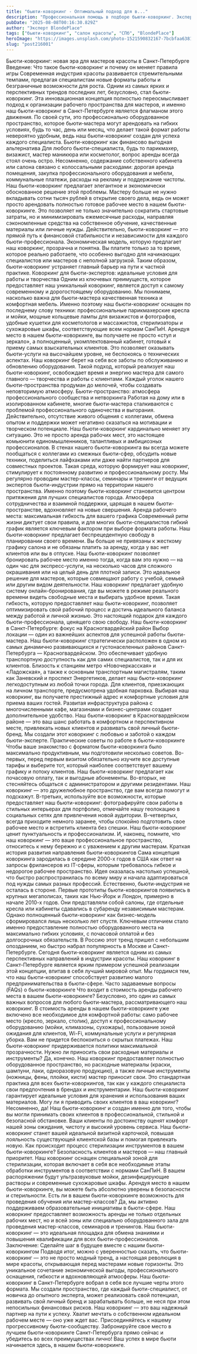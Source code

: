 ```yaml
---
title: "бьюти-коворкинг - Оптимальный подход для в..."
description: "Профессиональная помощь в подборе бьюти-коворкинг. Экспертное сравнение популярных решений. Сделайте правильный выбор с помощью наших экспертов. Эксклюзивные пре..."
pubDate: "2025-08-08T00:16:30.829Z"
author: "Эксперт BlondePlace"
tags: ["бьюти-коворкинг", "салон красоты", "СПб", "BlondePlace"]
heroImage: "https://images.unsplash.com/photo-1521590832167-7bcbfaa6381f?q=80&w=800&auto=format&fit=crop"
slug: "post216001"
---
```


Бьюти-коворкинг: новая эра для мастеров красоты в Санкт-Петербурге Введение: Что такое бьюти-коворкинг и почему он меняет правила игры Современная индустрия красоты развивается стремительными темпами, предлагая специалистам новые форматы работы и безграничные возможности для роста. Одним из самых ярких и перспективных трендов последних лет, безусловно, стал бьюти-коворкинг. Эта инновационная концепция полностью переосмысливает подход к организации рабочего пространства для мастеров, и именно наш бьюти-коворкинг в Санкт-Петербурге является флагманом этого движения. По своей сути, это профессионально оборудованное пространство, которое бьюти-мастера могут арендовать на гибких условиях, будь то час, день или месяц, что делает такой формат работы невероятно удобным, ведь наш бьюти-коворкинг создан для успеха каждого специалиста. Бьюти-коворкинг как финансово выгодная альтернатива Для любого бьюти-специалиста, будь то парикмахер, визажист, мастер маникюра или косметолог, вопрос аренды всегда стоял очень остро. Несомненно, содержание собственного кабинета или салона связано с колоссальными расходами: дорогая аренда помещения, закупка профессионального оборудования и мебели, коммунальные платежи, расходы на рекламу и поддержание чистоты. Наш бьюти-коворкинг предлагает элегантное и экономически обоснованное решение этой проблемы. Мастеру больше не нужно вкладывать сотни тысяч рублей в открытие своего дела, ведь он может просто арендовать полностью готовое рабочее место в нашем бьюти-коворкинге. Это позволяет не только значительно сократить стартовые затраты, но и минимизировать ежемесячные расходы, направляя сэкономленные средства на собственное обучение, качественные материалы или личные нужды. Действительно, бьюти-коворкинг — это прямой путь к финансовой стабильности и независимости для каждого бьюти-профессионала. Экономическая модель, которую предлагает наш коворкинг, прозрачна и понятна. Вы платите только за то время, которое реально работаете, что особенно выгодно для начинающих специалистов или мастеров с неполной загрузкой. Таким образом, бьюти-коворкинг устраняет главный барьер на пути к частной практике. Коворкинг для бьюти-экспертов: идеальные условия для работы и творчества Одним из ключевых преимуществ, которое предоставляет наш уникальный коворкинг, является доступ к самому современному и дорогостоящему оборудованию. Мы понимаем, насколько важна для бьюти-мастера качественная техника и комфортная мебель. Именно поэтому наш бьюти-коворкинг оснащен по последнему слову техники: профессиональные парикмахерские кресла и мойки, мощные кольцевые лампы для визажистов и фотографов, удобные кушетки для косметологов и массажистов, стерилизаторы и сухожаровые шкафы, соответствующие всем нормам СанПиН. Арендуя место в нашем бьюти-коворкинге, вы получаете не просто «стул и зеркало», а полноценный, укомплектованный кабинет, готовый к приему самых взыскательных клиентов. Это позволяет оказывать бьюти-услуги на высочайшем уровне, не беспокоясь о технических аспектах. Наш коворкинг берет на себя все заботы по обслуживанию и обновлению оборудования. Такой подход, который реализует наш бьюти-коворкинг, освобождает время и энергию мастера для самого главного — творчества и работы с клиентами. Каждый уголок нашего бьюти-пространства продуман до мелочей, чтобы создавать неповторимую атмосферу. Бьюти-пространство: атмосфера профессионального сообщества и нетворкинга Работая на дому или в изолированном кабинете, многие бьюти-мастера сталкиваются с проблемой профессионального одиночества и выгорания. Действительно, отсутствие живого общения с коллегами, обмена опытом и поддержки может негативно сказаться на мотивации и творческом потенциале. Наш бьюти-коворкинг кардинально меняет эту ситуацию. Это не просто аренда рабочих мест, это настоящее комьюнити единомышленников, талантливых и амбициозных профессионалов. В стенах нашего бьюти-коворкинга вы всегда можете пообщаться с коллегами из смежных бьюти-сфер, обсудить новые техники, поделиться лайфхаками или даже найти партнеров для совместных проектов. Такая среда, которую формирует наш коворкинг, стимулирует к постоянному развитию и профессиональному росту. Мы регулярно проводим мастер-классы, семинары и тренинги от ведущих экспертов бьюти-индустрии прямо на территории нашего пространства. Именно поэтому бьюти-коворкинг становится центром притяжения для лучших специалистов города. Атмосфера сотрудничества и взаимной поддержки, царящая в нашем бьюти-пространстве, вдохновляет на новые свершения. Аренда рабочего места: максимальная гибкость для вашего графика Современный ритм жизни диктует свои правила, и для многих бьюти-специалистов гибкий график является ключевым фактором при выборе формата работы. Наш бьюти-коворкинг предлагает беспрецедентную свободу в планировании своего времени. Вы больше не привязаны к жесткому графику салона и не обязаны платить за аренду, когда у вас нет клиентов или вы в отпуске. Наш бьюти-коворкинг позволяет бронировать рабочее место именно тогда, когда вам это нужно — на один час для экспресс-услуги, на несколько часов для сложного окрашивания или на целый день для плотной записи. Это идеальное решение для мастеров, которые совмещают работу с учебой, семьей или другим видом деятельности. Наш коворкинг предлагает удобную систему онлайн-бронирования, где вы можете в режиме реального времени видеть свободные места и выбирать удобное время. Такая гибкость, которую предоставляет наш бьюти-коворкинг, позволяет оптимизировать свой рабочий процесс и достичь идеального баланса между работой и личной жизнью. Это настоящий подарок для каждого бьюти-профессионала, ценящего свою свободу. Наш бьюти-коворкинг в Санкт-Петербурге: фокус на Красногвардейский район Выбор локации — один из важнейших аспектов для успешной работы бьюти-мастера. Наш бьюти-коворкинг стратегически расположен в одном из самых динамично развивающихся и густонаселенных районов Санкт-Петербурга — Красногвардейском. Это обеспечивает удобную транспортную доступность как для самих специалистов, так и для их клиентов. Близость к станциям метро «Новочеркасская» и «Ладожская», а также к основным транспортным магистралям, таким как Заневский и проспект Энергетиков, делает наш бьюти-коворкинг легкодоступным из любой точки города. Для клиентов, приезжающих на личном транспорте, предусмотрена удобная парковка. Выбирая наш коворкинг, вы получаете престижный адрес и комфортные условия для приема ваших гостей. Развитая инфраструктура района с многочисленными кафе, магазинами и бизнес-центрами создает дополнительное удобство. Наш бьюти-коворкинг в Красногвардейском районе — это ваш шанс работать в комфортном и перспективном месте, привлекать новых клиентов и развивать свой личный бьюти-бренд. Мы создали этот коворкинг с любовью и заботой о каждом бьюти-эксперте. Практические советы по работе в бьюти-коворкинге Чтобы ваше знакомство с форматом бьюти-коворкинга было максимально продуктивным, мы подготовили несколько советов. Во-первых, перед первым визитом обязательно изучите все доступные тарифы и выберите тот, который наиболее соответствует вашему графику и потоку клиентов. Наш бьюти-коворкинг предлагает как почасовую оплату, так и выгодные абонементы. Во-вторых, не стесняйтесь общаться с администратором и другими резидентами. Наш коворкинг — это дружелюбное пространство, где вам всегда помогут и подскажут. В-третьих, используйте все возможности, которые предоставляет наш бьюти-коворкинг: фотографируйте свои работы в стильных интерьерах для портфолио, отмечайте нашу геолокацию в социальных сетях для привлечения новой аудитории. В-четвертых, всегда приходите немного заранее, чтобы спокойно подготовить свое рабочее место и встретить клиента без спешки. Наш бьюти-коворкинг ценит пунктуальность и профессионализм. И, наконец, помните, что наш коворкинг — это ваше профессиональное пространство, относитесь к нему бережно и с уважением к другим мастерам. Краткая история развития направления бьюти-коворкингов Сама концепция коворкинга зародилась в середине 2000-х годов в США как ответ на запросы фрилансеров из IT-сферы, которым требовалось гибкое и недорогое рабочее пространство. Идея оказалась настолько успешной, что быстро распространилась по всему миру и начала адаптироваться под нужды самых разных профессий. Естественно, бьюти-индустрия не осталась в стороне. Первые прототипы бьюти-коворкингов появились в крупных мегаполисах, таких как Нью-Йорк и Лондон, примерно в начале 2010-х годов. Они представляли собой салоны, где отдельные кресла или кабинеты сдавались в субаренду независимым мастерам. Однако полноценный бьюти-коворкинг как бизнес-модель сформировался лишь несколько лет спустя. Ключевым отличием стало именно предоставление полностью оборудованного места на максимально гибких условиях, с почасовой оплатой и без долгосрочных обязательств. В Россию этот тренд пришел с небольшим опозданием, но быстро набрал популярность в Москве и Санкт-Петербурге. Сегодня бьюти-коворкинг является одним из самых перспективных направлений в индустрии красоты. Наш коворкинг в Санкт-Петербурге является ярким примером успешной реализации этой концепции, впитав в себя лучший мировой опыт. Мы гордимся тем, что наш бьюти-коворкинг способствует развитию малого предпринимательства в бьюти-сфере. Часто задаваемые вопросы (FAQs) о бьюти-коворкинге Что входит в стоимость аренды рабочего места в вашем бьюти-коворкинге? Безусловно, это один из самых важных вопросов для любого бьюти-мастера, рассматривающего наш коворкинг. В стоимость аренды в нашем бьюти-коворкинге уже включено все необходимое для комфортной работы: само рабочее место (кресло, зеркало, столик), доступ к профессиональному оборудованию (мойки, климазоны, сухожары), пользование зоной ожидания для клиентов, Wi-Fi, коммунальные услуги и регулярная уборка. Вам не придется беспокоиться о скрытых платежах. Наш бьюти-коворкинг придерживается политики максимальной прозрачности. Нужно ли приносить свои расходные материалы и инструменты? Да, конечно. Наш коворкинг предоставляет полностью оборудованное пространство, но расходные материалы (краски, шампуни, лаки, одноразовую продукцию), а также личные инструменты (ножницы, фены, плойки, кисти) мастер приносит свои. Это стандартная практика для всех бьюти-коворкингов, так как у каждого специалиста свои предпочтения в брендах и инструментарии. Наш бьюти-коворкинг гарантирует идеальные условия для хранения и использования ваших материалов. Могу ли я приводить своих клиентов в ваш коворкинг? Несомненно, да! Наш бьюти-коворкинг и создан именно для того, чтобы вы могли принимать своих клиентов в профессиональной, стильной и безопасной обстановке. Ваши клиенты по достоинству оценят комфорт нашей зоны ожидания, чистоту и высокий уровень сервиса. Наш бьюти-коворкинг станет вашей идеальной визитной карточкой, повышая лояльность существующей клиентской базы и помогая привлекать новую. Как происходит процесс стерилизации инструментов в вашем бьюти-коворкинге? Безопасность клиентов и мастеров — наш главный приоритет. Наш коворкинг оснащен специальной зоной для стерилизации, которая включает в себя все необходимые этапы обработки инструментов в соответствии с нормами СанПиН. В вашем распоряжении будут ультразвуковые мойки, дезинфицирующие растворы и современные сухожаровые шкафы. Арендуя место в нашем бьюти-коворкинге, вы можете быть абсолютно уверены в безопасности и стерильности. Есть ли в вашем бьюти-коворкинге возможность для проведения обучения или мастер-классов? Да, мы активно поддерживаем образовательные инициативы в бьюти-сфере. Наш коворкинг предоставляет возможность аренды не только отдельных рабочих мест, но и всей зоны или специально оборудованного зала для проведения мастер-классов, семинаров и тренингов. Наш бьюти-коворкинг — это идеальная площадка для обмена знаниями и повышения квалификации для всех бьюти-профессионалов. Заключение: Сделайте шаг в будущее вместе с нашим бьюти-коворкингом Подводя итог, можно с уверенностью сказать, что бьюти-коворкинг — это не просто модный тренд, а настоящая революция в мире красоты, открывающая перед мастерами новые горизонты. Это уникальное сочетание экономической выгоды, профессионального оснащения, гибкости и вдохновляющей атмосферы. Наш бьюти-коворкинг в Санкт-Петербурге вобрал в себя все лучшие черты этого формата. Мы создали пространство, где каждый бьюти-специалист, от новичка до опытного эксперта, может реализовать свой потенциал, развивать свой личный бренд и зарабатывать больше, не неся при этом непосильных финансовых рисков. Наш коворкинг — это ваш надежный партнер на пути к успеху. Хватит мечтать о собственном идеальном рабочем месте — оно уже ждет вас. Присоединяйтесь к нашему прогрессивному бьюти-сообществу. Забронируйте свое место в лучшем бьюти-коворкинге Санкт-Петербурга прямо сейчас и убедитесь во всех преимуществах лично! Ваш успех в мире бьюти начинается здесь, в нашем бьюти-коворкинге.
